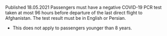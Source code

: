 Published 18.05.2021
Passengers must have a negative COVID-19 PCR test taken at most 96 hours before departure of the last direct flight to Afghanistan. The test result must be in English or Persian.
- This does not apply to passengers younger than 8 years.

